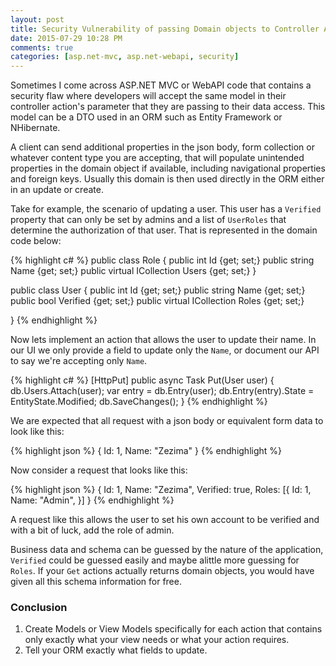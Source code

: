 ```yaml
---
layout: post
title: Security Vulnerability of passing Domain objects to Controller Actions in MVC
date: 2015-07-29 10:28 PM
comments: true
categories: [asp.net-mvc, asp.net-webapi, security]
---
```

Sometimes I come across ASP.NET MVC or WebAPI code that contains a security flaw where developers will accept the same model in their controller action's parameter that they are passing to their data access. This model can be a DTO used in an ORM such as Entity Framework or NHibernate.

A client can send additional properties in the json body, form collection or whatever content type you are accepting, that will populate unintended properties in the domain object if available, including navigational properties and foreign keys. Usually this domain is then used directly in the ORM either in an update or create.

Take for example, the scenario of updating a user. This user has a `Verified` property that can only be set by admins and a list of `UserRoles` that determine the authorization of that user. That is represented in the domain code below:

{% highlight c# %}
public class Role
{
  public int Id {get; set;}
  public string Name {get; set;}
  public virtual ICollection<User> Users {get; set;}
}

public class User
{
  public int Id {get; set;}
  public string Name {get; set;}
  public bool Verified {get; set;}
  public virtual ICollection<Role> Roles {get; set;}

}
{% endhighlight %}

Now lets implement an action that allows the user to update their name. In our UI we only provide a field to update only the `Name`, or document our API to say we're accepting only `Name`.

{% highlight c# %}
[HttpPut]
public async Task<IHttpActionResult> Put(User user)
{
  db.Users.Attach(user);
  var entry = db.Entry(user);
  db.Entry(entry).State = EntityState.Modified;
  db.SaveChanges();
}
{% endhighlight %}

We are expected that all request with a json body or equivalent form data to look like this:

{% highlight json %}
{
  Id: 1,
  Name: "Zezima"
}
{% endhighlight %}

Now consider a request that looks like this:

{% highlight json %}
{
  Id: 1,
  Name: "Zezima",
  Verified: true,
  Roles: [{
    Id: 1,
    Name: "Admin",
  }]
}
{% endhighlight %}

A request like this allows the user to set his own account to be verified and with a bit of luck, add the role of admin.

Business data and schema can be guessed by the nature of the application, `Verified` could be guessed easily and maybe alittle more guessing for `Roles`. If your `Get` actions actually returns domain objects, you would have given all this schema information for free.

### Conclusion

1. Create Models or View Models specifically for each action that contains only exactly what your view needs or what your action requires.
2. Tell your ORM exactly what fields to update.
